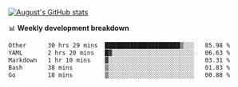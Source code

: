 
[![August's GitHub stats](https://github-readme-stats.vercel.app/api?username=zou-weidong&show_icons=true&theme=radical)](https://github.com/zou-weidong)


📊 **Weekly development breakdown**
<!--START_SECTION:waka-->

```txt
Other      30 hrs 29 mins  █████████████████████▒░░░   85.98 %
YAML       2 hrs 20 mins   █▓░░░░░░░░░░░░░░░░░░░░░░░   06.63 %
Markdown   1 hr 10 mins    ▓░░░░░░░░░░░░░░░░░░░░░░░░   03.31 %
Bash       38 mins         ▒░░░░░░░░░░░░░░░░░░░░░░░░   01.83 %
Go         18 mins         ▒░░░░░░░░░░░░░░░░░░░░░░░░   00.88 %
```

<!--END_SECTION:waka-->

